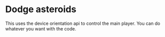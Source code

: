 # Dodge asteroids
This uses the device orientation api to control the main player.
You can do whatever you want with the code.
